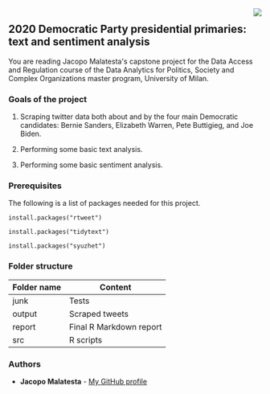 <img src="https://raw.githubusercontent.com/JacopoMalatesta/awesome-readme/master/icon.png" align="right" />

## 2020 Democratic Party presidential primaries: text and sentiment analysis

You are reading Jacopo Malatesta's capstone project for the Data Access and Regulation course of the Data Analytics for Politics, Society and Complex Organizations master program, University of Milan.

### Goals of the project

1. Scraping twitter data both about and by the four main Democratic candidates: Bernie Sanders, Elizabeth Warren, Pete Buttigieg, and Joe Biden.

2. Performing some basic text analysis.

3. Performing some basic sentiment analysis.

### Prerequisites

The following is a list of packages needed for this project.

```
install.packages("rtweet")
```

```
install.packages("tidytext")
```

```
install.packages("syuzhet")
```

### Folder structure 

Folder name | Content
------------ | -------------
junk | Tests 
output | Scraped tweets 
report | Final R Markdown report
src | R scripts

### Authors

* **Jacopo Malatesta** - [My GitHub profile](https://github.com/JacopoMalatesta)


